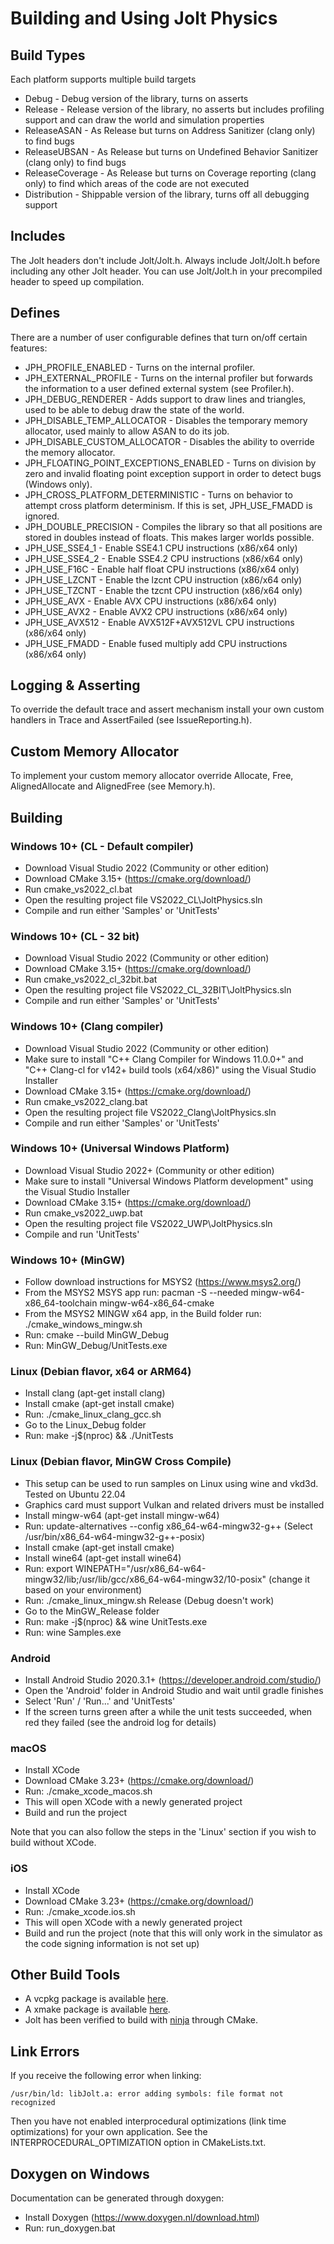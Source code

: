 # Building and Using Jolt Physics

## Build Types

Each platform supports multiple build targets

- Debug - Debug version of the library, turns on asserts
- Release - Release version of the library, no asserts but includes profiling support and can draw the world and simulation properties
- ReleaseASAN - As Release but turns on Address Sanitizer (clang only) to find bugs
- ReleaseUBSAN - As Release but turns on Undefined Behavior Sanitizer (clang only) to find bugs
- ReleaseCoverage - As Release but turns on Coverage reporting (clang only) to find which areas of the code are not executed
- Distribution - Shippable version of the library, turns off all debugging support

## Includes

The Jolt headers don't include Jolt/Jolt.h. Always include Jolt/Jolt.h before including any other Jolt header.
You can use Jolt/Jolt.h in your precompiled header to speed up compilation.

## Defines

There are a number of user configurable defines that turn on/off certain features:

- JPH_PROFILE_ENABLED - Turns on the internal profiler.
- JPH_EXTERNAL_PROFILE - Turns on the internal profiler but forwards the information to a user defined external system (see Profiler.h).
- JPH_DEBUG_RENDERER - Adds support to draw lines and triangles, used to be able to debug draw the state of the world.
- JPH_DISABLE_TEMP_ALLOCATOR - Disables the temporary memory allocator, used mainly to allow ASAN to do its job.
- JPH_DISABLE_CUSTOM_ALLOCATOR - Disables the ability to override the memory allocator.
- JPH_FLOATING_POINT_EXCEPTIONS_ENABLED - Turns on division by zero and invalid floating point exception support in order to detect bugs (Windows only).
- JPH_CROSS_PLATFORM_DETERMINISTIC - Turns on behavior to attempt cross platform determinism. If this is set, JPH_USE_FMADD is ignored.
- JPH_DOUBLE_PRECISION - Compiles the library so that all positions are stored in doubles instead of floats. This makes larger worlds possible.
- JPH_USE_SSE4_1 - Enable SSE4.1 CPU instructions (x86/x64 only)
- JPH_USE_SSE4_2 - Enable SSE4.2 CPU instructions (x86/x64 only)
- JPH_USE_F16C - Enable half float CPU instructions (x86/x64 only)
- JPH_USE_LZCNT - Enable the lzcnt CPU instruction (x86/x64 only)
- JPH_USE_TZCNT - Enable the tzcnt CPU instruction (x86/x64 only)
- JPH_USE_AVX - Enable AVX CPU instructions (x86/x64 only)
- JPH_USE_AVX2 - Enable AVX2 CPU instructions (x86/x64 only)
- JPH_USE_AVX512 - Enable AVX512F+AVX512VL CPU instructions (x86/x64 only)
- JPH_USE_FMADD - Enable fused multiply add CPU instructions (x86/x64 only)

## Logging & Asserting

To override the default trace and assert mechanism install your own custom handlers in Trace and AssertFailed (see IssueReporting.h).

## Custom Memory Allocator

To implement your custom memory allocator override Allocate, Free, AlignedAllocate and AlignedFree (see Memory.h).

## Building

### Windows 10+ (CL - Default compiler)

- Download Visual Studio 2022 (Community or other edition)
- Download CMake 3.15+ (https://cmake.org/download/)
- Run cmake_vs2022_cl.bat
- Open the resulting project file VS2022_CL\JoltPhysics.sln
- Compile and run either 'Samples' or 'UnitTests'

### Windows 10+ (CL - 32 bit)

- Download Visual Studio 2022 (Community or other edition)
- Download CMake 3.15+ (https://cmake.org/download/)
- Run cmake_vs2022_cl_32bit.bat
- Open the resulting project file VS2022_CL_32BIT\JoltPhysics.sln
- Compile and run either 'Samples' or 'UnitTests'

### Windows 10+ (Clang compiler)

- Download Visual Studio 2022 (Community or other edition)
- Make sure to install "C++ Clang Compiler for Windows 11.0.0+" and "C++ Clang-cl for v142+ build tools (x64/x86)" using the Visual Studio Installer
- Download CMake 3.15+ (https://cmake.org/download/)
- Run cmake_vs2022_clang.bat
- Open the resulting project file VS2022_Clang\JoltPhysics.sln
- Compile and run either 'Samples' or 'UnitTests'

### Windows 10+ (Universal Windows Platform)

- Download Visual Studio 2022+ (Community or other edition)
- Make sure to install "Universal Windows Platform development" using the Visual Studio Installer
- Download CMake 3.15+ (https://cmake.org/download/)
- Run cmake_vs2022_uwp.bat
- Open the resulting project file VS2022_UWP\JoltPhysics.sln
- Compile and run 'UnitTests'

### Windows 10+ (MinGW)

- Follow download instructions for MSYS2 (https://www.msys2.org/)
- From the MSYS2 MSYS app run: pacman -S --needed mingw-w64-x86_64-toolchain mingw-w64-x86_64-cmake
- From the MSYS2 MINGW x64 app, in the Build folder run: ./cmake_windows_mingw.sh
- Run: cmake --build MinGW_Debug
- Run: MinGW_Debug/UnitTests.exe

### Linux (Debian flavor, x64 or ARM64)

- Install clang (apt-get install clang)
- Install cmake (apt-get install cmake)
- Run: ./cmake_linux_clang_gcc.sh
- Go to the Linux_Debug folder
- Run: make -j$(nproc) && ./UnitTests

### Linux (Debian flavor, MinGW Cross Compile)

- This setup can be used to run samples on Linux using wine and vkd3d. Tested on Ubuntu 22.04
- Graphics card must support Vulkan and related drivers must be installed
- Install mingw-w64 (apt-get install mingw-w64)
- Run: update-alternatives --config x86_64-w64-mingw32-g++ (Select /usr/bin/x86_64-w64-mingw32-g++-posix)
- Install cmake (apt-get install cmake)
- Install wine64 (apt-get install wine64)
- Run: export WINEPATH="/usr/x86_64-w64-mingw32/lib;/usr/lib/gcc/x86_64-w64-mingw32/10-posix" (change it based on your environment)
- Run: ./cmake_linux_mingw.sh Release (Debug doesn't work)
- Go to the MinGW_Release folder
- Run: make -j$(nproc) && wine UnitTests.exe
- Run: wine Samples.exe

### Android

- Install Android Studio 2020.3.1+ (https://developer.android.com/studio/)
- Open the 'Android' folder in Android Studio and wait until gradle finishes
- Select 'Run' / 'Run...' and 'UnitTests'
- If the screen turns green after a while the unit tests succeeded, when red they failed (see the android log for details)

### macOS

- Install XCode
- Download CMake 3.23+ (https://cmake.org/download/)
- Run: ./cmake_xcode_macos.sh
- This will open XCode with a newly generated project
- Build and run the project

Note that you can also follow the steps in the 'Linux' section if you wish to build without XCode.

### iOS

- Install XCode
- Download CMake 3.23+ (https://cmake.org/download/)
- Run: ./cmake_xcode.ios.sh
- This will open XCode with a newly generated project
- Build and run the project (note that this will only work in the simulator as the code signing information is not set up)

## Other Build Tools

* A vcpkg package is available [here](https://github.com/microsoft/vcpkg/tree/master/ports/joltphysics).
* A xmake package is available [here](https://github.com/xmake-io/xmake-repo/tree/dev/packages/j/joltphysics).
* Jolt has been verified to build with [ninja](https://ninja-build.org/) through CMake.

## Link Errors

If you receive the following error when linking:

```
/usr/bin/ld: libJolt.a: error adding symbols: file format not recognized
```

Then you have not enabled interprocedural optimizations (link time optimizations) for your own application. See the INTERPROCEDURAL_OPTIMIZATION option in CMakeLists.txt.

## Doxygen on Windows

Documentation can be generated through doxygen:

- Install Doxygen (https://www.doxygen.nl/download.html)
- Run: run_doxygen.bat
